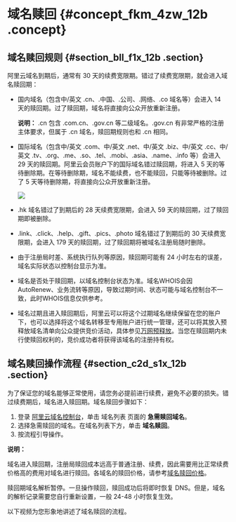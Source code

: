 # 域名赎回 {#concept_fkm_4zw_12b .concept}

## 域名赎回规则 {#section_bll_f1x_12b .section}

阿里云域名到期后，通常有 30 天的续费宽限期。错过了续费宽限期，就会进入域名赎回期：

-   国内域名（包含中/英文 .cn、.中国、.公司、.网络、.co 域名等）会进入 14 天的赎回期。过了赎回期，域名将直接向公众开放重新注册。

    **说明：** .cn 包含 .com.cn、.gov.cn 等二级域名。.gov.cn 有非常严格的注册主体要求，但属于 .cn 域名，赎回期规则也和 .cn 相同。

-   国际域名（包含中/英文 .com、中/英文 .net、中/英文 .biz、中/英文 .cc、中/英文 .tv、.org、.me、.so、.tel、.mobi、.asia、.name、.info 等）会进入 29 天的赎回期。阿里云会员账户下的国际域名错过赎回期，将进入 5 天的等待删除期。在等待删除期，域名不能续费，也不能赎回，只能等待被删除。过了 5 天等待删除期，将直接向公众开放重新注册。

    ![](http://static-aliyun-doc.oss-cn-hangzhou.aliyuncs.com/assets/img/14327/155849018038922_zh-CN.png)

-   .hk 域名错过了到期后的 28 天续费宽限期，会进入 59 天的赎回期，过了赎回期即被删除。
-   .link、.click、.help、.gift、.pics、.photo 域名错过了到期后的 30 天续费宽限期，会进入 179 天的赎回期，过了赎回期将被域名注册局随时删除。
-   由于注册局时差、系统执行队列等原因，赎回期可能有 24 小时左右的误差，域名实际状态以控制台显示为准。
-   域名是否处于赎回期，以域名控制台状态为准。域名WHOIS会因AutoRenew、业务流转等原因，导致过期时间、状态可能与域名控制台不一致，此时WHOIS信息仅供参考。
-   域名过期且进入赎回期后，阿里云可以将这个过期域名继续保留在您的账户下，也可以选择将这个域名转移至专用账户进行统一管理，还可以将其放入预释放域名清单向公众提供竞价活动，具体参见[万网预释放](../../../../cn.zh-CN/域名交易/我要买域名/万网预释放.md#)。当您在赎回期内未行使赎回权利的，竞价成功者将获得该域名的注册持有权。

## 域名赎回操作流程 {#section_c2d_s1x_12b .section}

为了保证您的域名能够正常使用，请您务必提前进行续费，避免不必要的损失。错过续费期后，域名进入赎回期。域名赎回步骤如下：

1.  登录 [阿里云域名控制台](https://dc.console.aliyun.com)，单击 域名列表 页面的 **急需赎回域名**。
2.  选择急需赎回的域名。在域名列表下方，单击 **域名赎回**。
3.  按流程引导操作。

**说明：** 

域名进入赎回期，注册局赎回成本远高于普通注册、续费，因此需要用比正常续费价格高的费用对域名进行赎回。各域名的赎回价格，请参考[域名赎回价格](../../../../cn.zh-CN/产品简介/域名价格.md#section_n3z_znv_12b)。

赎回期域名解析暂停。一旦操作赎回，赎回成功后将即时恢复 DNS。但是，域名的解析记录需要您自行重新设置，一般 24-48 小时恢复生效。

以下视频为您形象地讲述了域名赎回的流程。

  

